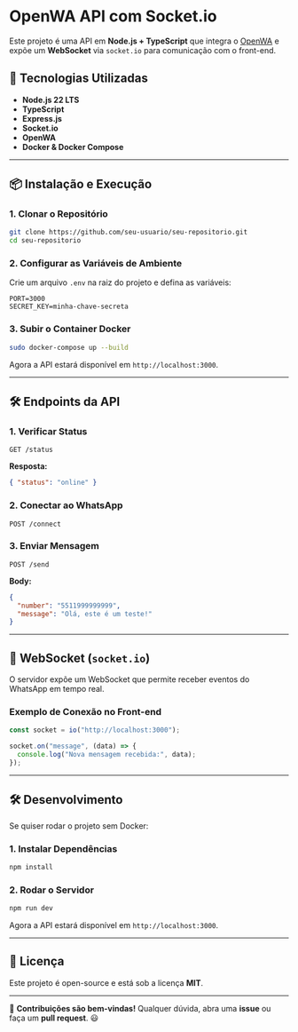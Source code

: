 # OpenWA API com Socket.io

Este projeto é uma API em **Node.js + TypeScript** que integra o [OpenWA](https://openwa.dev/) e expõe um **WebSocket** via `socket.io` para comunicação com o front-end.

## 🚀 Tecnologias Utilizadas

- **Node.js 22 LTS**  
- **TypeScript**  
- **Express.js**  
- **Socket.io**  
- **OpenWA**  
- **Docker & Docker Compose**  

---

## 📦 Instalação e Execução

### **1. Clonar o Repositório**

```sh
git clone https://github.com/seu-usuario/seu-repositorio.git
cd seu-repositorio
```

### **2. Configurar as Variáveis de Ambiente**

Crie um arquivo `.env` na raiz do projeto e defina as variáveis:

```env
PORT=3000
SECRET_KEY=minha-chave-secreta
```

### **3. Subir o Container Docker**

```sh
sudo docker-compose up --build
```

Agora a API estará disponível em `http://localhost:3000`.

---

## 🛠️ Endpoints da API

### **1. Verificar Status**

```http
GET /status
```

**Resposta:**

```json
{ "status": "online" }
```

### **2. Conectar ao WhatsApp**

```http
POST /connect
```

### **3. Enviar Mensagem**

```http
POST /send
```

**Body:**

```json
{
  "number": "5511999999999",
  "message": "Olá, este é um teste!"
}
```

---

## 💼 WebSocket (`socket.io`)

O servidor expõe um WebSocket que permite receber eventos do WhatsApp em tempo real.

### **Exemplo de Conexão no Front-end**

```js
const socket = io("http://localhost:3000");

socket.on("message", (data) => {
  console.log("Nova mensagem recebida:", data);
});
```

---

## 🛠 Desenvolvimento

Se quiser rodar o projeto sem Docker:

### **1. Instalar Dependências**

```sh
npm install
```

### **2. Rodar o Servidor**

```sh
npm run dev
```

Agora a API estará disponível em `http://localhost:3000`.

---

## 🐜 Licença

Este projeto é open-source e está sob a licença **MIT**.

---

🚀 **Contribuições são bem-vindas!** Qualquer dúvida, abra uma **issue** ou faça um **pull request**. 😃
